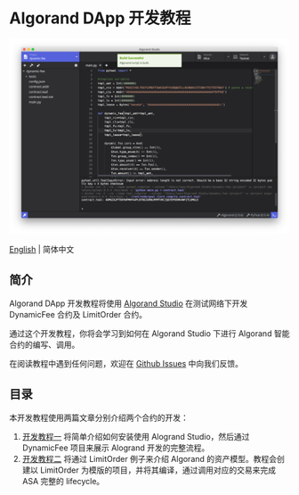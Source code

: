 # Algorand DApp 开发教程

<p align="center">
  <img src="./screenshots/main.png" width="720px">
</p>

[English](https://github.com/ObsidianLabs/algorand-dapp-tutorial/blob/master/README.md) | 简体中文

## 简介

Algorand DApp 开发教程将使用 [Algorand Studio](https://github.com/ObsidianLabs/AlgorandStudio) 在测试网络下开发 DynamicFee 合约及 LimitOrder 合约。

通过这个开发教程，你将会学习到如何在 Algorand Studio 下进行 Algorand 智能合约的编写、调用。

在阅读教程中遇到任何问题，欢迎在 [Github Issues](https://github.com/ObsidianLabs/AlgorandStudio/issues) 中向我们反馈。

## 目录

本开发教程使用两篇文章分别介绍两个合约的开发：

1. [开发教程一](https://github.com/ObsidianLabs/algorand-dapp-tutorial/blob/master/tutorial-1-CN.md) 将简单介绍如何安装使用 Alogrand Studio，然后通过 DynamicFee 项目来展示 Alogrand 开发的完整流程。
2. [开发教程二](https://github.com/ObsidianLabs/algorand-dapp-tutorial/blob/master/tutorial-2-CN.md) 将通过 LimitOrder 例子来介绍 Algorand 的资产模型。教程会创建以 LimitOrder 为模版的项目，并将其编译，通过调用对应的交易来完成 ASA 完整的 lifecycle。
